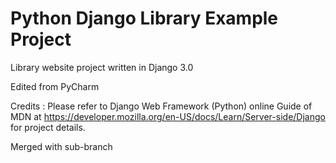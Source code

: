 # Python Django Library Example Project

Library website project written in Django 3.0

Edited from PyCharm

Credits : Please refer to Django Web Framework (Python) online Guide of MDN 
          at https://developer.mozilla.org/en-US/docs/Learn/Server-side/Django
          for project details.

Merged with sub-branch
